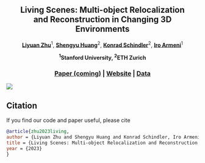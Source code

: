 <p align="center">
<h2 align="center">  Living Scenes: Multi-object Relocalization <br> and Reconstruction in Changing 3D Environments </h2>

<p align="center">
    <a href="http://zhuliyuan.net/"><strong>Liyuan Zhu</strong></a><sup>1</sup>, 
    <a href="https://shengyuh.github.io/"><strong>Shengyu Huang</strong></a><sup>2</sup>,
    <a href="https://scholar.google.com/citations?user=FZuNgqIAAAAJ&hl=en"><strong>Konrad Schindler</strong></a><sup>2</sup>,
    <a href="https://ir0.github.io/"><strong>Iro Armeni</strong></a><sup>1</sup>
  </p>

<p align="center"><strong><sup>1</sup>Stanford University, <sup>2</sup>ETH Zurich</strong></a>
  <h3 align="center"><a href="https://arxiv.org">Paper (coming)</a> 
  | <a href="https://zhuliyuan.net/livingscenes">Website</a> | <a href="https://www.arxiv.org">Data</a> </h3> 
  <div align="center"></div>



<image src="misc/teaser.png"/>
</p>





## Citation
If you find our code and paper useful, please cite
```bibtex
@article{zhu2023living,
author = {Liyuan Zhu and Shengyu Huang and Konrad Schindler, Iro Armeni},
title = {Living Scenes: Multi-object Relocalization and Reconstruction in Changing 3D Environments},
year = {2023}
}
```